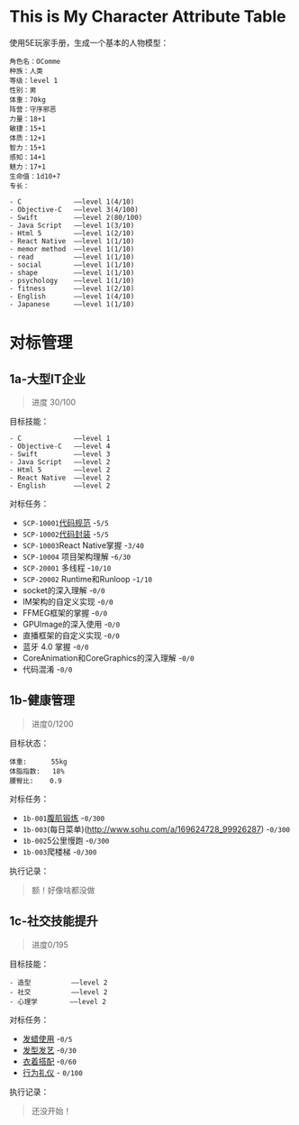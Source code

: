 # This is My Character Attribute Table

使用5E玩家手册，生成一个基本的人物模型：

```
角色名：OComme
种族：人类
等级：level 1
性别：男
体重：70kg
阵营：守序邪恶
力量：18+1
敏捷：15+1
体质：12+1
智力：15+1
感知：14+1
魅力：17+1
生命值：1d10+7
专长：

- C             ——level 1(4/10)
- Objective-C   ——level 3(4/100)
- Swift         ——level 2(80/100)
- Java Script   ——level 1(3/10)
- Html 5        ——level 1(2/10)
- React Native  ——level 1(1/10)
- memor method  ——level 1(1/10)
- read          ——level 1(1/10)
- social        ——level 1(1/10)
- shape         ——level 1(1/10)
- psychology    ——level 1(1/10)
- fitness       ——level 1(2/10)
- English       ——level 1(4/10)
- Japanese      ——level 1(1/10)
```

# 对标管理

## 1a-大型IT企业
> 进度 30/100

目标技能：

```
- C             ——level 1
- Objective-C   ——level 4
- Swift         ——level 3
- Java Script   ——level 2
- Html 5        ——level 2
- React Native  ——level 2
- English       ——level 2
```

对标任务：

- `SCP-10001`[代码规范](https://ocomme.github.io/post/ios-development/objective-c-coding-standard/) -`5/5`
- `SCP-10002`[代码封装](https://ocomme.github.io/post/ios-development/code-encapsulation/) -`5/5`
- `SCP-10003`React Native掌握 -`3/40`
- `SCP-10004` 项目架构理解 -`6/30`
- `SCP-20001` 多线程 -`10/10`
- `SCP-20002` Runtime和Runloop -`1/10`
- socket的深入理解 -`0/0`
- IM架构的自定义实现 -`0/0`
- FFMEG框架的掌握 -`0/0`
- GPUImage的深入使用 -`0/0`
- 直播框架的自定义实现 -`0/0`
- 蓝牙 4.0 掌握 -`0/0`
- CoreAnimation和CoreGraphics的深入理解 -`0/0`
- 代码混淆 -`0/0`

## 1b-健康管理
> 进度0/1200

目标状态：

```
体重:      55kg
体脂指数:   18%
腰臀比:    0.9
```

对标任务：

- `1b-001`[腹肌锻炼](https://www.zhihu.com/question/28762998) -`0/300`
- `1b-003`(每日菜单)(http://www.sohu.com/a/169624728_99926287) -`0/300`
- `1b-002`5公里慢跑 -`0/300`
- `1b-003`爬楼梯 -`0/300`

执行记录：
>额！好像啥都没做

## 1c-社交技能提升
> 进度0/195

目标技能：

```
- 造型          ——level 2
- 社交          ——level 2
- 心理学        ——level 2
```

对标任务：

- [发蜡使用](http://www.mama.cn/z/36886/) -`0/5`
- [发型发艺](http://www.faxingw.cn/liuxingfaxing/wanyouredian/nanshengfaxing0.html) -`0/30`
- [衣着搭配](http://www.nanshiw.com/) -`0/60`
- [行为礼仪](https://book.douban.com/subject/6754381/) - `0/100`

执行记录：
>还没开始！
